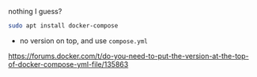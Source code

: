 nothing I guess?

```bash
sudo apt install docker-compose
```

- no version on top, and use `compose.yml`

https://forums.docker.com/t/do-you-need-to-put-the-version-at-the-top-of-docker-compose-yml-file/135863